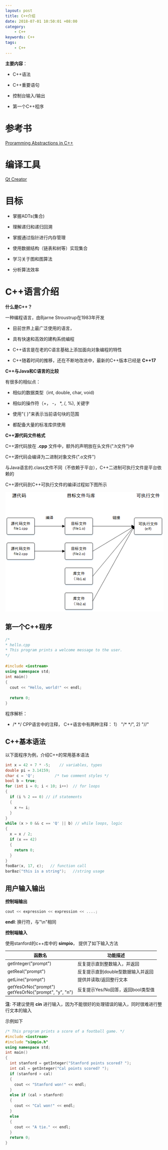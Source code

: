 ```yaml
---
layout: post
title: C++介绍
date: 2018-07-01 10:50:01 +08:00
category:
    - C++
keywords: C++
tags:
    - C++
---
```


**主要内容**：

- C++语法

- C++重要语句

- 控制台输入/输出

- 第一个C++程序

# 参考书

[Proramming Abstractions in C++](https://www.pearson.com/us/higher-education/program/Roberts-Programming-Abstractions-in-C/PGM80147.html)

# 编译工具

[Qt Creator](http://web.stanford.edu/dept/cs_edu/qt-creator/qt-creator.shtml)

# 目标

- 掌握ADTs(集合)

- 理解递归和递归回溯

- 掌握通过指针进行内存管理

- 使用数据结构（链表和树等）实现集合

- 学习关于图和图算法

- 分析算法效率

# C++语言介绍

**什么是C++？**

一种编程语言，由Bjarne Stroustrup在1983年开发

- 目前世界上最广泛使用的语言，

- 具有快速和高效的建构系统编程

- C++语言是在老的C语言基础上添加面向对象编程的特性

- C++随着时间的推移，还在不断地改进中，最新的C++版本已经是 **C++17**

**C++与Java和C语言的比较**

有很多的相似点：

- 相似的数据类型（int, double, char, void)

- 相似的操作符（+， -， \*, \/, %), 关键字

- 使用"{ }"来表示当前语句块的范围

- 都配备大量的标准库供使用

**C++源代码文件格式**

C++源代码放在 **.cpp** 文件中，额外的声明放在头文件(".h文件")中

C++源代码会编译为二进制对象文件(".o文件")

与Java语言的.class文件不同（不依赖于平台），C++二进制可执行文件是平台依赖的

C++源代码到C++可执行文件的编译过程如下图所示

![CPP-Compile-Process](/images/cs106b/CPP-Compile-Process.png)


## 第一个C++程序

```cpp
/*
* hello.cpp
* This program prints a welcome message to the user.
*/

#include <iostream>
using namespace std;
int main()
{
  cout << "Hello, world!" << endl;

  return 0;
}
```

程序解析：

- /\* \*/ CPP语言中的注释， C++语言中有两种注释： 1） "/* \*/", 2) "//"



## C++基本语法

以下面程序为例，介绍C++的常用基本语法

```cpp
int x = 42 + 7 * -5;	// variables, types
double pi = 3.14159;
char c = 'Q';         /* two comment styles */
bool b = true;
for (int i = 0; i < 10; i++)  // for loops
{  
  if (i % 2 == 0) // if statements
  {
    x += i;
  }
}
while (x > 0 && c == 'Q' || b) // while loops, logic
{
  x = x / 2;
  if (x == 42)
  {
    return 0;
  }
}
fooBar(x, 17, c);   // function call
barBaz("this is a string");   //string usage
```

## 用户输入输出

**控制端输出**

```cpp
cout << expression << expression << ....;
```

**endl**: 换行符，与"\n"相同

**控制端输入**

使用stanford的c++库中的 **simpio**， 提供了如下输入方法

| 函数名|功能描述|
|------|------|
|getInteger("prompt")| 反复提示直到整数输入，并返回|
|getReal("prompt")|反复提示直到double型数据输入并返回|
|getLine("prompt")|提供并读取/返回整行文本|
|getYesOrNo("prompt") <br> getYesOrNo("prompt", "y", "n")|反复提示Yes/No回答，返回bool类型值|

**注**: 不建议使用 **cin** 进行输入，因为不能很好的处理错误的输入，同时很难进行整行文本的输入

示例如下

```cpp
/* This program prints a score of a football game. */
#include <iostream>
#include "simpio.h"
using namespace std;
int main()
{
  int stanford = getInteger("Stanford points scored? ");
  int cal = getInteger("Cal points scored? ");
  if (stanford > cal)
  {
    cout << "Stanford won!" << endl;
  }
  else if (cal > stanford)
  {
    cout << "Cal won!" << endl;
  }
  else
  {
    cout << "A tie." << endl;
  }
  return 0;
}
```
